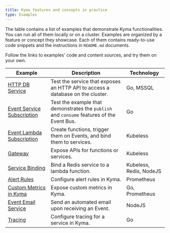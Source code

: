 ```yaml
---
title: Kyma features and concepts in practice
type: Examples
---
```


The table contains a list of examples that demonstrate Kyma functionalities. You can run all of them locally or on a cluster. Examples are organized by a feature or concept they showcase. Each of them contains ready-to-use code snippets and the instructions in `README.md` documents.

Follow the links to examples' code and content sources, and try them on your own.

| Example | Description | Technology |
|---|---|---|
| [HTTP DB Service](https://github.com/kyma-project/examples/blob/master/http-db-service/README.md) | Test the service that exposes an HTTP API to access a database on the cluster. | Go, MSSQL |
| [Event Service Subscription](https://github.com/kyma-project/examples/blob/master/event-subscription/service/README.md) | Test the example that demonstrates the `publish` and `consume` features of the Event Bus. | Go |
| [Event Lambda Subscription](https://github.com/kyma-project/examples/blob/master/event-subscription/lambda/README.md) | Create functions, trigger them on Events, and bind them to services.  | Kubeless |
| [Gateway](https://github.com/kyma-project/examples/blob/master/gateway/README.md) | Expose APIs for functions or services.  | Kubeless |
| [Service Binding](https://github.com/kyma-project/examples/blob/master/service-binding/lambda/README.md) | Bind a Redis service to a lambda function. | Kubeless, Redis, NodeJS |
| [Alert Rules](https://github.com/kyma-project/examples/blob/master/monitoring-alert-rules/README.md) | Configure alert rules in Kyma.  | Prometheus |
| [Custom Metrics in Kyma](https://github.com/kyma-project/examples/blob/master/monitoring-custom-metrics/README.md) | Expose custom metrics in Kyma.  | Go, Prometheus |
| [Event Email Service](https://github.com/kyma-project/examples/blob/master/event-email-service/README.md) | Send an automated email upon receiving an Event.  | NodeJS |
| [Tracing](https://github.com/kyma-project/examples/blob/master/tracing/README.md) | Configure tracing for a service in Kyma. | Go |
